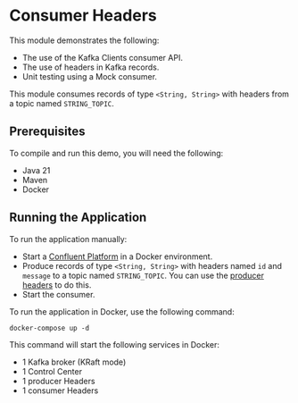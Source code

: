 # Consumer Headers

This module demonstrates the following:

- The use of the Kafka Clients consumer API.
- The use of headers in Kafka records.
- Unit testing using a Mock consumer.

This module consumes records of type `<String, String>` with headers from a topic named `STRING_TOPIC`.

## Prerequisites

To compile and run this demo, you will need the following:

- Java 21
- Maven
- Docker

## Running the Application

To run the application manually:

- Start a [Confluent Platform](https://docs.confluent.io/platform/current/quickstart/ce-docker-quickstart.html#step-1-download-and-start-cp) in a Docker environment.
- Produce records of type `<String, String>` with headers named `id` and `message` to a topic named `STRING_TOPIC`. You can use the [producer headers](../../kafka-producer-quickstarts/kafka-producer-headers) to do this.
- Start the consumer.

To run the application in Docker, use the following command:

```console
docker-compose up -d
```

This command will start the following services in Docker:

- 1 Kafka broker (KRaft mode)
- 1 Control Center
- 1 producer Headers
- 1 consumer Headers
